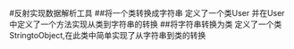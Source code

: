 #反射实现数据解析工具
##将一个类转换成字符串
    定义了一个类User 并在User中定义了一个方法实现从类到字符串的转换
##将字符串转换为类
    定义了一个类StringtoObject,在此类中简单实现了从字符串到类的转换
